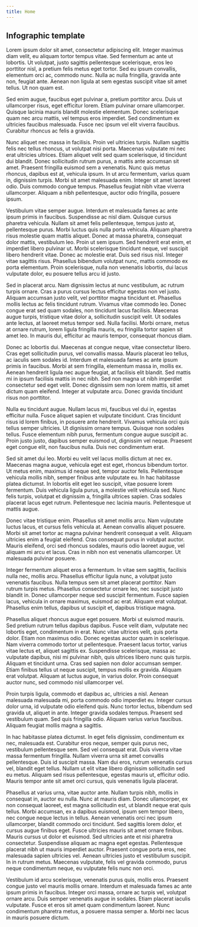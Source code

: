 ```yaml
---
title: Home
---
```


## Infographic template

Lorem ipsum dolor sit amet, consectetur adipiscing elit. Integer maximus diam velit, eu aliquam tortor tempus vitae. Sed fermentum ac ante ut lobortis. Ut volutpat, justo sagittis pellentesque scelerisque, eros leo porttitor nisl, a pretium felis metus eget tortor. Sed eu ipsum convallis, elementum orci ac, commodo nunc. Nulla ac nulla fringilla, gravida ante non, feugiat ante. Aenean non ligula at sem egestas suscipit vitae sit amet tellus. Ut non quam est.

Sed enim augue, faucibus eget pulvinar a, pretium porttitor arcu. Duis ut ullamcorper risus, eget efficitur lorem. Etiam pulvinar ornare ullamcorper. Quisque lacinia mauris blandit molestie elementum. Donec scelerisque quam nec arcu mattis, vel tempus eros imperdiet. Sed condimentum ex ultricies faucibus malesuada. Fusce nec ipsum vel elit viverra faucibus. Curabitur rhoncus ac felis a gravida.

Nunc aliquet nec massa in facilisis. Proin vel ultricies turpis. Nullam sagittis felis nec tellus rhoncus, ut volutpat nisi porta. Maecenas vulputate mi nec erat ultricies ultrices. Etiam aliquet velit sed quam scelerisque, id tincidunt dui blandit. Donec sollicitudin rutrum purus, a mattis ante accumsan sit amet. Praesent fringilla euismod sem a venenatis. Nunc quis metus rhoncus, dapibus est at, vehicula ipsum. In ut arcu fermentum, varius quam in, dignissim turpis. Morbi sit amet malesuada enim. Integer sit amet laoreet odio. Duis commodo congue tempus. Phasellus feugiat nibh vitae viverra ullamcorper. Aliquam a nibh pellentesque, auctor odio fringilla, posuere ipsum.

Vestibulum vitae semper augue. Interdum et malesuada fames ac ante ipsum primis in faucibus. Suspendisse ac nisl diam. Quisque cursus pharetra vehicula. Nullam sit amet felis pellentesque, tempus justo at, pellentesque purus. Morbi luctus quis nulla porta vehicula. Aliquam pharetra risus molestie quam mattis aliquet. Donec at massa pharetra, consequat dolor mattis, vestibulum leo. Proin ut sem ipsum. Sed hendrerit erat enim, et imperdiet libero pulvinar ut. Morbi scelerisque tincidunt neque, vel suscipit libero hendrerit vitae. Donec ac molestie erat. Duis sed risus nisl. Integer vitae sagittis risus. Phasellus bibendum volutpat nunc, mattis commodo ex porta elementum. Proin scelerisque, nulla non venenatis lobortis, dui lacus vulputate dolor, eu posuere tellus arcu id justo.

Sed in placerat arcu. Nam dignissim lectus at nunc vestibulum, ac rutrum turpis ornare. Cras a purus cursus lectus efficitur egestas non vel justo. Aliquam accumsan justo velit, vel porttitor magna tincidunt et. Phasellus mollis lectus ac felis tincidunt rutrum. Vivamus vitae commodo leo. Donec congue erat sed quam sodales, non tincidunt lacus facilisis. Maecenas augue turpis, tristique vitae dolor a, sollicitudin suscipit velit. Ut sodales ante lectus, at laoreet metus tempor sed. Nulla facilisi. Morbi ornare, metus at ornare rutrum, lorem ligula fringilla mauris, eu fringilla tortor sapien sit amet leo. In mauris dui, efficitur ac mauris tempor, consequat rhoncus diam.

Donec ac lobortis dui. Maecenas at congue neque, vitae consectetur libero. Cras eget sollicitudin purus, vel convallis massa. Mauris placerat leo tellus, ac iaculis sem sodales id. Interdum et malesuada fames ac ante ipsum primis in faucibus. Morbi at sem fringilla, elementum massa in, mollis ex. Aenean hendrerit ligula nec augue feugiat, at facilisis elit blandit. Sed mattis mi in ipsum facilisis mattis in nec nibh. Sed non magna ut nibh imperdiet consectetur sed eget velit. Donec dignissim sem non lorem mattis, sit amet dictum quam eleifend. Integer at vulputate arcu. Donec gravida tincidunt risus non porttitor.

Nulla eu tincidunt augue. Nullam lacus mi, faucibus vel dui in, egestas efficitur nulla. Fusce aliquet sapien et vulputate tincidunt. Cras tincidunt risus id lorem finibus, in posuere ante hendrerit. Vivamus vehicula orci quis tellus semper ultricies. Ut dignissim ornare tempus. Quisque non sodales tellus. Fusce elementum nibh purus, fermentum congue augue suscipit ac. Proin justo justo, dapibus semper euismod ut, dignissim vel neque. Praesent eget congue elit, non faucibus nulla. Duis nec condimentum erat.

Sed sit amet dui leo. Morbi eu velit vel lacus mollis dictum at nec ex. Maecenas magna augue, vehicula eget est eget, rhoncus bibendum tortor. Ut metus enim, maximus id neque sed, tempor auctor felis. Pellentesque vehicula mollis nibh, semper finibus ante vulputate eu. In hac habitasse platea dictumst. In lobortis elit eget leo suscipit, vitae posuere lorem fermentum. Duis vehicula ligula purus, a molestie velit vehicula sed. Nunc felis turpis, volutpat et dignissim a, fringilla ultrices sapien. Cras sodales placerat lacus eget rutrum. Pellentesque nec lacinia mauris. Pellentesque ut mattis augue.

Donec vitae tristique enim. Phasellus sit amet mollis arcu. Nam vulputate luctus lacus, et cursus felis vehicula at. Aenean convallis aliquet posuere. Morbi sit amet tortor ac magna pulvinar hendrerit consequat a velit. Aliquam ultricies enim a feugiat eleifend. Cras consequat purus in volutpat auctor. Mauris eleifend, orci sed rhoncus sodales, mauris odio laoreet augue, vel aliquam mi arcu et lacus. Cras in nibh non est venenatis ullamcorper. Ut malesuada pulvinar posuere.

Integer fermentum aliquet eros a fermentum. In vitae sem sagittis, facilisis nulla nec, mollis arcu. Phasellus efficitur ligula nunc, a volutpat justo venenatis faucibus. Nulla tempus sem sit amet placerat porttitor. Nam rutrum turpis metus. Phasellus consectetur ornare leo, nec suscipit justo blandit in. Donec ullamcorper neque sed suscipit fermentum. Fusce sapien lacus, vehicula in ornare maximus, euismod ac erat. Aliquam erat volutpat. Phasellus enim tellus, dapibus ut suscipit et, dapibus tristique magna.

Phasellus aliquet rhoncus augue eget posuere. Morbi ut euismod mauris. Sed pretium rutrum tellus dapibus dapibus. Fusce velit diam, vulputate nec lobortis eget, condimentum in erat. Nunc vitae ultrices velit, quis porta dolor. Etiam non maximus odio. Donec egestas auctor quam in scelerisque. Nam viverra commodo tortor ut pellentesque. Praesent lacus tortor, varius vitae lectus et, aliquet sagittis ex. Suspendisse scelerisque, massa ac vulputate dapibus, nisi mi pulvinar nibh, quis ultrices libero nunc quis turpis. Aliquam et tincidunt urna. Cras sed sapien non dolor accumsan semper. Etiam finibus tellus ut neque suscipit, tempus mollis ex gravida. Aliquam erat volutpat. Aliquam at luctus augue, in varius dolor. Proin consequat auctor nunc, sed commodo nisl ullamcorper vel.

Proin turpis ligula, commodo et dapibus ac, ultricies a nisl. Aenean malesuada malesuada mi, porta commodo odio imperdiet eu. Integer cursus dolor urna, id vulputate odio eleifend quis. Nunc tortor lectus, bibendum sed gravida ut, aliquet in ante. Integer gravida sodales tempus. Praesent sed vestibulum quam. Sed quis fringilla odio. Aliquam varius varius faucibus. Aliquam feugiat mollis magna a sagittis.

In hac habitasse platea dictumst. In eget felis dignissim, condimentum ex nec, malesuada est. Curabitur eros neque, semper quis purus nec, vestibulum pellentesque sem. Sed vel consequat erat. Duis viverra vitae massa fermentum fringilla. Nullam viverra urna sit amet convallis pellentesque. Duis id suscipit massa. Nam dui eros, rutrum venenatis cursus vel, blandit eget tellus. Nullam ut elit vitae libero dignissim sollicitudin sed eu metus. Aliquam sed risus pellentesque, egestas mauris ut, efficitur odio. Mauris tempor ante sit amet orci cursus, quis venenatis ligula placerat.

Phasellus at varius urna, vitae auctor ante. Nullam turpis nibh, mollis in consequat in, auctor eu nulla. Nunc at mauris diam. Donec ullamcorper, ex non consequat laoreet, est magna sollicitudin est, ut blandit neque erat quis tellus. Morbi accumsan, ex a dapibus euismod, ipsum sem tempor libero, nec congue neque lectus in tellus. Aenean venenatis orci nec ipsum ullamcorper, blandit commodo orci tincidunt. Sed sagittis lorem dolor, et cursus augue finibus eget. Fusce ultricies mauris sit amet ornare finibus. Mauris cursus ut dolor et euismod. Sed ultricies ante et nisi pharetra consectetur. Suspendisse aliquam ac magna eget egestas. Pellentesque placerat nibh ut mauris imperdiet auctor. Praesent congue porta eros, nec malesuada sapien ultricies vel. Aenean ultricies justo et vestibulum suscipit. In in rutrum metus. Maecenas vulputate, felis vel gravida commodo, purus neque condimentum neque, eu vulputate felis nunc non orci.

Vestibulum id arcu scelerisque, venenatis purus quis, mollis eros. Praesent congue justo vel mauris mollis ornare. Interdum et malesuada fames ac ante ipsum primis in faucibus. Integer orci massa, ornare ac turpis vel, volutpat ornare arcu. Duis semper venenatis augue in sodales. Etiam placerat iaculis vulputate. Fusce et eros sit amet quam condimentum laoreet. Nunc condimentum pharetra metus, a posuere massa semper a. Morbi nec lacus in mauris posuere dictum.
